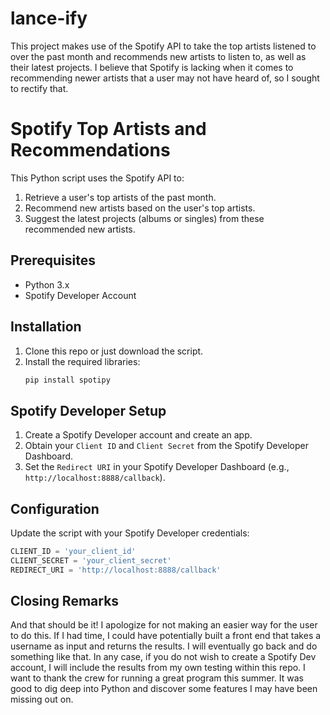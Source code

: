 # lance-ify
This project makes use of the Spotify API to take the top artists listened to over the past month and recommends new artists to listen to, as well as their latest projects. I believe that Spotify is lacking when it comes to recommending newer artists that a user may not have heard of, so I sought to rectify that.   

# Spotify Top Artists and Recommendations

This Python script uses the Spotify API to:
1. Retrieve a user's top artists of the past month.
2. Recommend new artists based on the user's top artists.
3. Suggest the latest projects (albums or singles) from these recommended new artists.

## Prerequisites

- Python 3.x
- Spotify Developer Account

## Installation

1. Clone this repo or just download the script.
2. Install the required libraries:
    ```sh
    pip install spotipy
    ```

## Spotify Developer Setup

1. Create a Spotify Developer account and create an app.
2. Obtain your `Client ID` and `Client Secret` from the Spotify Developer Dashboard.
3. Set the `Redirect URI` in your Spotify Developer Dashboard (e.g., `http://localhost:8888/callback`).

## Configuration

Update the script with your Spotify Developer credentials:

```python
CLIENT_ID = 'your_client_id'
CLIENT_SECRET = 'your_client_secret'
REDIRECT_URI = 'http://localhost:8888/callback'
```

## Closing Remarks 

And that should be it! I apologize for not making an easier way for the user to do this. If I had time, I could have potentially built a front end that takes a username as input and returns the results. I will eventually go back and do something like that. In any case, if you do not wish to create a Spotify Dev account, I will include the results from my own testing within this repo. I want to thank the crew for running a great program this summer. It was good to dig deep into Python and discover some features I may have been missing out on.
